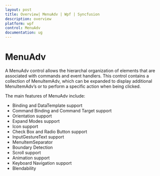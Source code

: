 ```yaml
---
layout: post
title: Overview| MenuAdv | Wpf | Syncfusion
description: overview
platform: wpf
control: MenuAdv
documentation: ug
---
```


# MenuAdv

A MenuAdv control allows the hierarchal organization of elements that are associated with commands and event handlers. This control contains a collection of MenuItemAdv, which can be expanded to display additional MenuItemAdv’s or to perform a specific action when being clicked. 

The main features of MenuAdv include:

* Binding and DataTemplate support
* Command Binding and Command Target support
* Orientation support
* Expand Modes support
* Icon support
* Check Box and Radio Button support
* InputGestureText support
* MenuItemSeparator
* Boundary Detection
* Scroll support 
* Animation support
* Keyboard Navigation support
* Blendability



